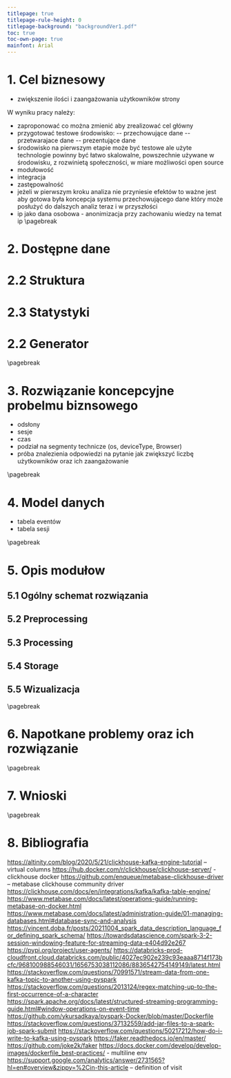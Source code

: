 ```yaml
---
titlepage: true
titlepage-rule-height: 0
titlepage-background: "backgroundVer1.pdf"
toc: true
toc-own-page: true
mainfont: Arial
---
```




# 1. Cel biznesowy

 -  zwiększenie ilości i zaangażowania użytkowników strony

W wyniku pracy należy:
 - zaproponować co można zmienić aby zrealizować cel główny
 - przygotować testowe środowisko:
 -- przechowujące dane
 -- przetwarajace dane
 -- prezentujące dane
 - środowisko na pierwszym etapie może być testowe ale użyte technologie powinny być łatwo skalowalne, powszechnie używane w środowisku, z rozwinietą społeczności, 
w miare możliwości open source
 - modułowość
 - integracja
 - zastępowalność
 - jeżeli w pierwszym kroku analiza nie przyniesie efektów to ważne jest aby gotowa była koncepcja systemu przechowującego dane który może posłużyć do dalszych analiz teraz i w przyszłości
 - ip jako dana osobowa - anonimizacja przy zachowaniu wiedzy na temat ip
\pagebreak

# 2. Dostępne dane

# 2.2 Struktura

# 2.3 Statystyki
 
# 2.2 Generator


\pagebreak

# 3. Rozwiązanie koncepcyjne probelmu biznsowego
 - odsłony
 - sesje
 - czas
 - podział na segmenty technicze (os, deviceType, Browser)
 - próba znalezienia odpowiedzi na pytanie jak zwiększyć liczbę użytkowników oraz ich zaangażowanie 

\pagebreak

# 4. Model danych
 - tabela eventów
 - tabela sesji

\pagebreak

# 5. Opis modułow
## 5.1 Ogólny schemat rozwiązania
## 5.2 Preprocessing
## 5.3 Processing
## 5.4 Storage
## 5.5 Wizualizacja

\pagebreak

# 6. Napotkane problemy oraz ich rozwiązanie

\pagebreak

# 7. Wnioski

\pagebreak

# 8. Bibliografia
https://altinity.com/blog/2020/5/21/clickhouse-kafka-engine-tutorial – virtual columns
https://hub.docker.com/r/clickhouse/clickhouse-server/ - clickhouse docker
https://github.com/enqueue/metabase-clickhouse-driver – metabase clickhouse community driver
https://clickhouse.com/docs/en/integrations/kafka/kafka-table-engine/ 
https://www.metabase.com/docs/latest/operations-guide/running-metabase-on-docker.html
https://www.metabase.com/docs/latest/administration-guide/01-managing-databases.html#database-sync-and-analysis
https://vincent.doba.fr/posts/20211004_spark_data_description_language_for_defining_spark_schema/
https://towardsdatascience.com/spark-3-2-session-windowing-feature-for-streaming-data-e404d92e267
https://pypi.org/project/user-agents/
https://databricks-prod-cloudfront.cloud.databricks.com/public/4027ec902e239c93eaaa8714f173bcfc/968100988546031/1656753038112086/8836542754149149/latest.html
https://stackoverflow.com/questions/70991571/stream-data-from-one-kafka-topic-to-another-using-pyspark
https://stackoverflow.com/questions/2013124/regex-matching-up-to-the-first-occurrence-of-a-character
https://spark.apache.org/docs/latest/structured-streaming-programming-guide.html#window-operations-on-event-time
https://github.com/ykursadkaya/pyspark-Docker/blob/master/Dockerfile
https://stackoverflow.com/questions/37132559/add-jar-files-to-a-spark-job-spark-submit
https://stackoverflow.com/questions/50217212/how-do-i-write-to-kafka-using-pyspark
https://faker.readthedocs.io/en/master/
https://github.com/joke2k/faker 
https://docs.docker.com/develop/develop-images/dockerfile_best-practices/ - multiline env
https://support.google.com/analytics/answer/2731565?hl=en#overview&zippy=%2Cin-this-article – definition of visit




